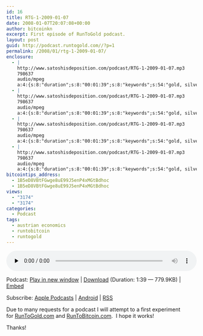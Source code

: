 ```yaml
---
id: 16
title: RTG-1-2009-01-07
date: 2008-01-07T20:07:08+00:00
author: bitcoinkn
excerpt: First episode of RunToGold podcast.
layout: post
guid: http://podcast.runtogold.com//?p=1
permalink: /2008/01/rtg-1-2009-01-07/
enclosure:
  - |
    http://www.satoshisdeposition.com/podcast/RTG-1-2009-01-07.mp3
    798637
    audio/mpeg
    a:4:{s:8:"duration";s:8:"00:01:39";s:8:"keywords";s:54:"gold, silver, runtogold, goldmoney, austrian economics";s:6:"author";s:17:"Trace Mayer, J.D.";s:8:"explicit";s:1:"2";}
  - |
    http://www.satoshisdeposition.com/podcast/RTG-1-2009-01-07.mp3
    798637
    audio/mpeg
    a:4:{s:8:"duration";s:8:"00:01:39";s:8:"keywords";s:54:"gold, silver, runtogold, goldmoney, austrian economics";s:6:"author";s:17:"Trace Mayer, J.D.";s:8:"explicit";s:1:"2";}
  - |
    http://www.satoshisdeposition.com/podcast/RTG-1-2009-01-07.mp3
    798637
    audio/mpeg
    a:4:{s:8:"duration";s:8:"00:01:39";s:8:"keywords";s:54:"gold, silver, runtogold, goldmoney, austrian economics";s:6:"author";s:17:"Trace Mayer, J.D.";s:8:"explicit";s:1:"2";}
  - |
    http://www.satoshisdeposition.com/podcast/RTG-1-2009-01-07.mp3
    798637
    audio/mpeg
    a:4:{s:8:"duration";s:8:"00:01:39";s:8:"keywords";s:54:"gold, silver, runtogold, goldmoney, austrian economics";s:6:"author";s:17:"Trace Mayer, J.D.";s:8:"explicit";s:1:"2";}
bitcointips_address:
  - 1B5eD8VBtFGwge8uE99J5enP4xMGtBdhoc
  - 1B5eD8VBtFGwge8uE99J5enP4xMGtBdhoc
views:
  - "3174"
  - "3174"
categories:
  - Podcast
tags:
  - austrian economics
  - runtobitcoin
  - runtogold
---
```

<!--powerpress_player-->

<div class="powerpress_player" id="powerpress_player_5590">
  <!--[if lt IE 9]><![endif]--><audio class="wp-audio-shortcode" id="audio-16-1" preload="none" style="width: 100%;" controls="controls"><source type="audio/mpeg" src="http://media.blubrry.com/bitcoinruntogold/p/www.satoshisdeposition.com/podcast/RTG-1-2009-01-07.mp3?_=1" />
  
  <a href="http://media.blubrry.com/bitcoinruntogold/p/www.satoshisdeposition.com/podcast/RTG-1-2009-01-07.mp3">http://media.blubrry.com/bitcoinruntogold/p/www.satoshisdeposition.com/podcast/RTG-1-2009-01-07.mp3</a></audio>
</div>

<p class="powerpress_links powerpress_links_mp3">
  Podcast: <a href="http://media.blubrry.com/bitcoinruntogold/p/www.satoshisdeposition.com/podcast/RTG-1-2009-01-07.mp3" class="powerpress_link_pinw" target="_blank" title="Play in new window" onclick="return powerpress_pinw('https://www.bitcoin.kn/?powerpress_pinw=16-podcast');" rel="nofollow">Play in new window</a> | <a href="http://media.blubrry.com/bitcoinruntogold/s/www.satoshisdeposition.com/podcast/RTG-1-2009-01-07.mp3" class="powerpress_link_d" title="Download" rel="nofollow" download="RTG-1-2009-01-07.mp3">Download</a> (Duration: 1:39 &#8212; 779.9KB) | <a href="#" class="powerpress_link_e" title="Embed" onclick="return powerpress_show_embed('16-podcast');" rel="nofollow">Embed</a>
</p>

<p class="powerpress_embed_box" id="powerpress_embed_16-podcast" style="display: none;">
  <input id="powerpress_embed_16-podcast_t" type="text" value="<iframe width=&quot;320&quot; height=&quot;30&quot; src=&quot;https://www.bitcoin.kn/?powerpress_embed=16-podcast&amp;powerpress_player=mediaelement-audio&quot; frameborder=&quot;0&quot; scrolling=&quot;no&quot;></iframe>" onclick="javascript: this.select();" onfocus="javascript: this.select();" style="width: 70%;" readOnly />
</p>

<p class="powerpress_links powerpress_subscribe_links">
  Subscribe: <a href="https://itunes.apple.com/WebObjects/MZStore.woa/wa/viewPodcast?id=301670981&mt=2&ls=1#episodeGuid=http%3A%2F%2Fpodcast.runtogold.com%2F%2F%3Fp%3D1" class="powerpress_link_subscribe powerpress_link_subscribe_itunes" title="Subscribe on Apple Podcasts" rel="nofollow">Apple Podcasts</a> | <a href="https://subscribeonandroid.com/www.bitcoin.kn/feed/podcast/" class="powerpress_link_subscribe powerpress_link_subscribe_android" title="Subscribe on Android" rel="nofollow">Android</a> | <a href="https://www.bitcoin.kn/feed/podcast/" class="powerpress_link_subscribe powerpress_link_subscribe_rss" title="Subscribe via RSS" rel="nofollow">RSS</a>
</p>

Due to many requests for a podcast I will attempt to a first experiment for [RunToGold.com](http://www.runtogold.com) and <a title="run to bitcoin" href="http://www.runtobitcoin.com" target="_blank">RunToBitcoin.com</a>.  I hope it works!

Thanks!
